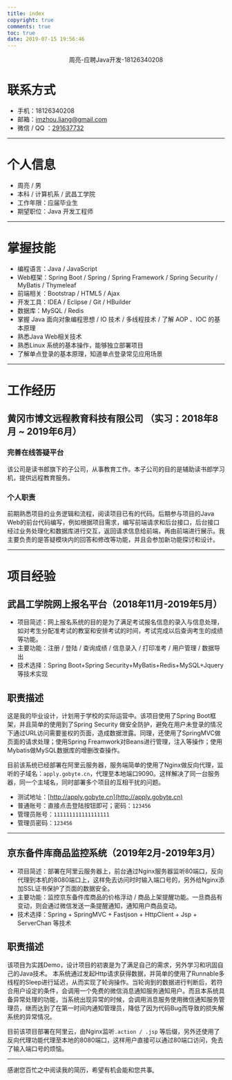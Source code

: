 ```yaml
---
title: index
copyright: true
comments: true
toc: true
date: 2019-07-15 19:56:46
---
```


<center>周亮-应聘Java开发-18126340208</center>

# 联系方式

- 手机：18126340208
- 邮箱：[imzhou.liang@gmail.com](mailto:imzhou.liang@gmail.com)
- 微信 / QQ ：[291637732](http://wpa.qq.com/msgrd?v=3&uin=291637732&site=qq&menu=yes)

-------------------------

# 个人信息
 - 周亮 / 男 
 - 本科 / 计算机系 / 武昌工学院
 - 工作年限：应届毕业生
 - 期望职位：Java 开发工程师

----------------------------

# 掌握技能
- 编程语言：Java / JavaScript
- Web框架：Spring Boot / Spring / Spring Framework / Spring Security / MyBatis / Thymeleaf
- 前端相关：Bootstrap / HTML5 /  Ajax 
- 开发工具：IDEA / Eclipse / Git / HBuilder 
- 数据库：MySQL / Redis
- 掌握 Java 面向对象编程思想 / IO 技术 /  多线程技术 / 了解 AOP 、IOC 的基本原理
- 熟悉Java Web相关技术
- 熟悉Linux 系统的基本操作，能够独立部署项目
- 了解单点登录的基本原理，知道单点登录常见应用场景

------------------------

# 工作经历
## 黄冈市博文远程教育科技有限公司 （实习：2018年8月 ~ 2019年6月）
### 完善在线答疑平台
该公司是读书郎旗下的子公司，从事教育工作。本子公司的目的是辅助读书郎学习机，提供远程教育服务。

### 个人职责
前期熟悉项目的业务逻辑和流程，阅读项目已有的代码。后期参与项目的Java Web的前台代码编写，例如根据项目需求，编写前端请求和后台接口，后台接口经过业务处理化和数据库进行交互，返回请求信息给前端，再由前端进行展示。我主要负责的是答疑模块内的回答和修改等功能，并且会参加新功能探讨和设计。

------

# 项目经验
## 武昌工学院网上报名平台（2018年11月-2019年5月）
- 项目简述：网上报名系统的目的是为了满足考试报名信息的录入与信息处理，如对考生分配准考试的教室和安排考试的时间，考试完成以后查询考生的成绩等功能。
- 主要功能：注册 / 登陆 / 查询成绩 / 信息录入 / 打印准考 / 用户管理 / 数据导出
- 技术选择：Spring Boot+Spring Security+MyBatis+Redis+MySQL+Jquery 等技术实现

## 职责描述
这是我的毕业设计，计划用于学校的实际运营中。该项目使用了Spring Boot框架，并且简单的使用到了Spring Security 做安全防护，避免在用户未登录的情况下通过URL访问需要鉴权的页面，造成数据泄露。同理，还使用了SpringMVC做页面的请求处理；使用Spring Freamwork对Beans进行管理，注入等操作；使用Mybatis做MySQL数据库的增删改查操作。

目前该系统已经部署在阿里云服务器，服务端简单的使用了Nginx做反向代理，监听的子域名：`apply.gobyte.cn`，代理至本地端口9090。这样解决了同一台服务器，同一个主域名，同时部署多个项目的互相干扰的问题。

- 测试地址：[http://apply.gobyte.cn](http://apply.gobyte.cn)
- 普通账号：直接点击登陆按钮即可；密码：`123456`
- 管理员账号：`111111111111111111`
- 管理员密码：`123456`

-------------------

## 京东备件库商品监控系统（2019年2月-2019年3月）
- 项目简述：部署在阿里云服务器上，前台通过Nginx服务器监听80端口，反向代理到本机的8080端口上，这样免去访问时时输入端口号的，另外给Nginx添加SSL证书保护了页面的数据安全。
- 主要功能：监控京东备件库商品的价格浮动 / 商品上架提醒功能。一旦商品有变动，则会通过微信发送一条提醒通知，通知用户商品变动。
- 技术选择：Spring + SpringMVC + Fastjson + HttpClient + Jsp + ServerChan 等技术



## 职责描述
该项目为实践Demo，设计项目的初衷是为了满足自己的需求，另外学习和巩固自己的Java技术。
本系统通过发起Http请求获得数据，并简单的使用了Runnable多线程的Sleep进行延迟，从而实现了轮询操作。当轮询到的数据进行判断后，若符合用户设定的条件，会调用一个免费的微信消息通知服务通知用户。而且本系统具备异常处理的功能，当系统出现异常的时候，会调用消息服务使用微信通知服务管理员，继而达到了在第一时间内通知管理员，降低了因为代码Bug而导致的损失解系统的异常情况。

目前该项目部署在阿里云，由Nginx监听`.action / .jsp` 等后缀，另外还使用了反向代理功能代理至本地的8080端口，这样用户直接可以通过80端口访问，免去了输入端口号的烦恼。

------------------

感谢您百忙之中阅读我的简历，希望有机会能和您共事[.](./jd.pdf)